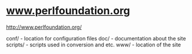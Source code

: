 www.perlfoundation.org
======================

http://www.perlfoundation.org/

conf/ - location for configuration files
doc/ - documentation about the site
scripts/ - scripts used in conversion and etc.
www/ - location of the site
